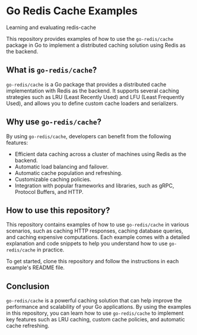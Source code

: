 # Go Redis Cache Examples

Learning and evaluating redis-cache

This repository provides examples of how to use the `go-redis/cache` package in Go to implement a distributed caching solution using Redis as the backend.

## What is `go-redis/cache`?

`go-redis/cache` is a Go package that provides a distributed cache implementation with Redis as the backend. It supports several caching strategies such as LRU (Least Recently Used) and LFU (Least Frequently Used), and allows you to define custom cache loaders and serializers.

## Why use `go-redis/cache`?

By using `go-redis/cache`, developers can benefit from the following features:

- Efficient data caching across a cluster of machines using Redis as the backend.
- Automatic load balancing and failover.
- Automatic cache population and refreshing.
- Customizable caching policies.
- Integration with popular frameworks and libraries, such as gRPC, Protocol Buffers, and HTTP.

## How to use this repository?

This repository contains examples of how to use `go-redis/cache` in various scenarios, such as caching HTTP responses, caching database queries, and caching expensive computations. Each example comes with a detailed explanation and code snippets to help you understand how to use `go-redis/cache` in practice.

To get started, clone this repository and follow the instructions in each example's README file.

## Conclusion

`go-redis/cache` is a powerful caching solution that can help improve the performance and scalability of your Go applications. By using the examples in this repository, you can learn how to use `go-redis/cache` to implement key features such as LRU caching, custom cache policies, and automatic cache refreshing.
